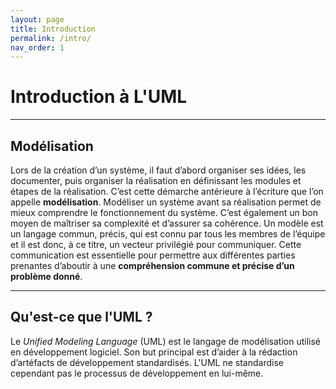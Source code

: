```yaml
---
layout: page
title: Introduction
permalink: /intro/
nav_order: 1
---
```


# Introduction à L'UML
_____
## Modélisation
Lors de la création d’un système, il faut d’abord organiser ses idées, les documenter, puis organiser la réalisation en définissant les modules et étapes de la réalisation. C’est cette démarche antérieure à l’écriture que l’on appelle **modélisation**.
Modéliser un système avant sa réalisation permet de mieux comprendre le fonctionnement du système. C’est également un bon moyen de maîtriser sa complexité et d’assurer sa cohérence. Un modèle est un langage commun, précis, qui est connu par tous les membres de l’équipe et il est donc, à ce titre, un vecteur privilégié pour communiquer. Cette communication est essentielle pour permettre aux différentes parties prenantes d’aboutir à une **compréhension commune et précise d’un problème donné**.

_____
## Qu'est-ce que l'UML ?
Le *Unified Modeling Language* (UML) est le langage de modélisation utilisé en développement logiciel. Son but principal est d’aider à la rédaction d’artéfacts de développement standardisés. L'UML ne standardise cependant pas le processus de développement en lui-même.

